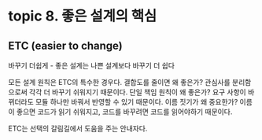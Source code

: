 # topic 8. 좋은 설계의 핵심

## ETC (easier to change)

바꾸기 더쉽게 - 좋은 설계는 나쁜 설계보다 바꾸기 더 쉽다

모든 설계 원칙은 ETC의 특수한 경우다.
결합도를 줄이면 왜 좋은가? 관심사를 분리함으로써 각각 더 바꾸기 쉬워지기 때문이다.
단일 책임 원칙이 왜 좋은가? 요구 사항이 바뀌더라도 모듈 하나만 바꿔서 반영할 수 있기 때문이다.
이름 짓기가 왜 중요한가? 이름이 좋으면 코드가 읽기 쉬워지고, 코드를 바꾸려면 코드를 읽어야하기 때문이다.

ETC는 선택의 갈림길에서 도움을 주는 안내자다.
